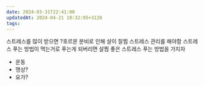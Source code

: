 ```yaml
---
date: 2024-03-31T22:41:00
updatedAt: 2024-04-21 18:32:05+3120
tags: 
---
```

스트레스를 많이 받으면 ?호르몬 분비로 인해 살이 잘찜
스트레스 관리를 해야함
스트레스 푸는 방법이 먹는거로 푸는게 되버리면 살찜
좋은 스트레스 푸는 방법을 가지자
- 운동
- 명상?
- 요가?